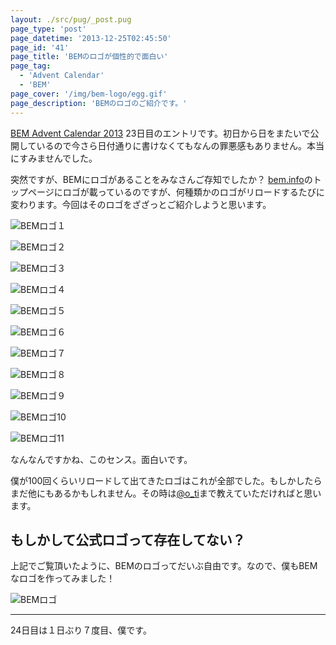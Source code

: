 ```yaml
---
layout: ./src/pug/_post.pug
page_type: 'post'
page_datetime: '2013-12-25T02:45:50'
page_id: '41'
page_title: 'BEMのロゴが個性的で面白い'
page_tag:
  - 'Advent Calendar'
  - 'BEM'
page_cover: '/img/bem-logo/egg.gif'
page_description: 'BEMのロゴのご紹介です。'
---
```

[BEM Advent Calendar 2013](http://www.adventar.org/calendars/61) 23日目のエントリです。初日から日をまたいで公開しているので今さら日付通りに書けなくてもなんの罪悪感もありません。本当にすみませんでした。

突然ですが、BEMにロゴがあることをみなさんご存知でしたか？ [bem.info](http://bem.info/)のトップページにロゴが載っているのですが、何種類かのロゴがリロードするたびに変わります。今回はそのロゴをざざっとご紹介しようと思います。

![BEMロゴ１](/img/bem-logo/01.gif "パルス......？")

![BEMロゴ２](/img/bem-logo/02.gif "ドット......？")

![BEMロゴ３](/img/bem-logo/03.gif "ボーダー......？")

![BEMロゴ４](/img/bem-logo/04.gif "作図のために補助線をたくさんひいた......？")

![BEMロゴ５](/img/bem-logo/05.gif "ボヤッとしたスピード感でフラットデザインに対抗")

![BEMロゴ６](/img/bem-logo/06.gif "ファブリックにありそうでなさそう！")

![BEMロゴ７](/img/bem-logo/07.gif "ファブリックにかなりありそう！")

![BEMロゴ８](/img/bem-logo/08.gif "どう見てもバットマン")

![BEMロゴ９](/img/bem-logo/09.gif "ウルヴァリン！")

![BEMロゴ10](/img/bem-logo/10.gif "キャプテンアメリカ！")

![BEMロゴ11](/img/bem-logo/11.gif "アイアンマンももしかしたら BEM 管理")

なんなんですかね、このセンス。面白いです。

僕が100回くらいリロードして出てきたロゴはこれが全部でした。もしかしたらまだ他にもあるかもしれません。その時は[@o_ti](https://twitter.com/o_ti)まで教えていただければと思います。

## もしかして公式ロゴって存在してない？

上記でご覧頂いたように、BEMのロゴってだいぶ自由です。なので、僕もBEMなロゴを作ってみました！

![BEMロゴ](/img/bem-logo/egg.gif "たまご！")

---

24日目は１日ぶり７度目、僕です。
